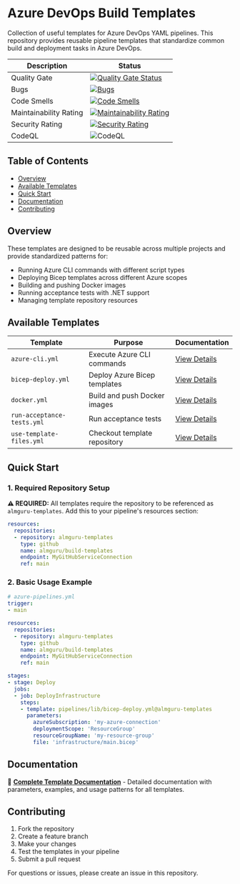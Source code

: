 # Azure DevOps Build Templates

Collection of useful templates for Azure DevOps YAML pipelines. This repository provides reusable pipeline templates that standardize common build and deployment tasks in Azure DevOps.

| Description | Status |
|-------------|--------|
| Quality Gate | [![Quality Gate Status](https://sonarcloud.io/api/project_badges/measure?project=almguru_build-templates&metric=alert_status)](https://sonarcloud.io/summary/new_code?id=almguru_build-templates) |
| Bugs | [![Bugs](https://sonarcloud.io/api/project_badges/measure?project=almguru_build-templates&metric=bugs)](https://sonarcloud.io/summary/new_code?id=almguru_build-templates) |
| Code Smells | [![Code Smells](https://sonarcloud.io/api/project_badges/measure?project=almguru_build-templates&metric=code_smells)](https://sonarcloud.io/summary/new_code?id=almguru_build-templates) |
| Maintainability Rating | [![Maintainability Rating](https://sonarcloud.io/api/project_badges/measure?project=almguru_build-templates&metric=sqale_rating)](https://sonarcloud.io/summary/new_code?id=almguru_build-templates) |
| Security Rating | [![Security Rating](https://sonarcloud.io/api/project_badges/measure?project=almguru_build-templates&metric=security_rating)](https://sonarcloud.io/summary/new_code?id=almguru_build-templates) |
| CodeQL | ![CodeQL](https://github.com/almguru/build-templates/actions/workflows/codeql.yml/badge.svg) |

## Table of Contents

- [Overview](#overview)
- [Available Templates](#available-templates)
- [Quick Start](#quick-start)
- [Documentation](#documentation)
- [Contributing](#contributing)

## Overview

These templates are designed to be reusable across multiple projects and provide standardized patterns for:
- Running Azure CLI commands with different script types
- Deploying Bicep templates across different Azure scopes
- Building and pushing Docker images
- Running acceptance tests with .NET support
- Managing template repository resources

## Available Templates

| Template | Purpose | Documentation |
|----------|---------|--------------|
| `azure-cli.yml` | Execute Azure CLI commands | [View Details](pipelines/lib/README.md#azure-cli-template) |
| `bicep-deploy.yml` | Deploy Azure Bicep templates | [View Details](pipelines/lib/README.md#bicep-deploy-template) |
| `docker.yml` | Build and push Docker images | [View Details](pipelines/lib/README.md#docker-build-template) |
| `run-acceptance-tests.yml` | Run acceptance tests | [View Details](pipelines/lib/README.md#run-acceptance-tests-template) |
| `use-template-files.yml` | Checkout template repository | [View Details](pipelines/lib/README.md#use-template-files-template) |

## Quick Start

### 1. Required Repository Setup

**⚠️ REQUIRED:** All templates require the repository to be referenced as `almguru-templates`. Add this to your pipeline's resources section:

```yaml
resources:
  repositories:
  - repository: almguru-templates
    type: github
    name: almguru/build-templates
    endpoint: MyGitHubServiceConnection
    ref: main
```

### 2. Basic Usage Example

```yaml
# azure-pipelines.yml
trigger:
- main

resources:
  repositories:
  - repository: almguru-templates
    type: github
    name: almguru/build-templates
    endpoint: MyGitHubServiceConnection
    ref: main

stages:
- stage: Deploy
  jobs:
  - job: DeployInfrastructure
    steps:
    - template: pipelines/lib/bicep-deploy.yml@almguru-templates
      parameters:
        azureSubscription: 'my-azure-connection'
        deploymentScope: 'ResourceGroup'
        resourceGroupName: 'my-resource-group'
        file: 'infrastructure/main.bicep'
```

## Documentation

📖 **[Complete Template Documentation](pipelines/lib/README.md)** - Detailed documentation with parameters, examples, and usage patterns for all templates.

## Contributing

1. Fork the repository
2. Create a feature branch
3. Make your changes
4. Test the templates in your pipeline
5. Submit a pull request

For questions or issues, please create an issue in this repository.
